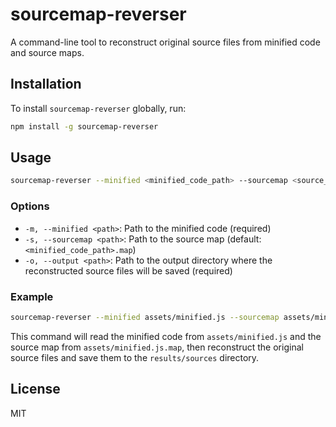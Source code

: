 # sourcemap-reverser

A command-line tool to reconstruct original source files from minified code and source maps.

## Installation

To install `sourcemap-reverser` globally, run:

```bash
npm install -g sourcemap-reverser
```

## Usage

```bash
sourcemap-reverser --minified <minified_code_path> --sourcemap <source_map_path> --output <output_directory>
```

### Options

- `-m, --minified <path>`: Path to the minified code (required)
- `-s, --sourcemap <path>`: Path to the source map (default: `<minified_code_path>.map`)
- `-o, --output <path>`: Path to the output directory where the reconstructed source files will be saved (required)

### Example

```bash
sourcemap-reverser --minified assets/minified.js --sourcemap assets/minified.js.map --output results/sources
```

This command will read the minified code from `assets/minified.js` and the source map from `assets/minified.js.map`, then reconstruct the original source files and save them to the `results/sources` directory.

## License

MIT
